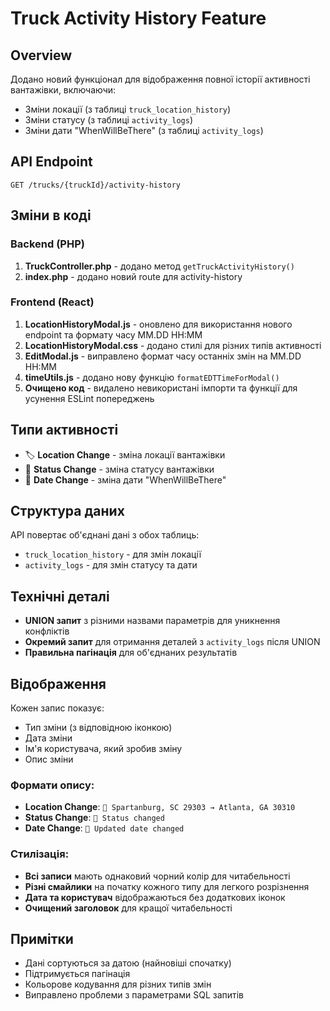# Truck Activity History Feature

## Overview
Додано новий функціонал для відображення повної історії активності вантажівки, включаючи:
- Зміни локації (з таблиці `truck_location_history`)
- Зміни статусу (з таблиці `activity_logs`)
- Зміни дати "WhenWillBeThere" (з таблиці `activity_logs`)

## API Endpoint
```
GET /trucks/{truckId}/activity-history
```

## Зміни в коді

### Backend (PHP)
1. **TruckController.php** - додано метод `getTruckActivityHistory()`
2. **index.php** - додано новий route для activity-history

### Frontend (React)
1. **LocationHistoryModal.js** - оновлено для використання нового endpoint та формату часу MM.DD HH:MM
2. **LocationHistoryModal.css** - додано стилі для різних типів активності
3. **EditModal.js** - виправлено формат часу останніх змін на MM.DD HH:MM
4. **timeUtils.js** - додано нову функцію `formatEDTTimeForModal()`
5. **Очищено код** - видалено невикористані імпорти та функції для усунення ESLint попереджень

## Типи активності
- 🏷️ **Location Change** - зміна локації вантажівки
- 🔄 **Status Change** - зміна статусу вантажівки  
- 📅 **Date Change** - зміна дати "WhenWillBeThere"

## Структура даних
API повертає об'єднані дані з обох таблиць:
- `truck_location_history` - для змін локації
- `activity_logs` - для змін статусу та дати

## Технічні деталі
- **UNION запит** з різними назвами параметрів для уникнення конфліктів
- **Окремий запит** для отримання деталей з `activity_logs` після UNION
- **Правильна пагінація** для об'єднаних результатів

## Відображення
Кожен запис показує:
- Тип зміни (з відповідною іконкою)
- Дата зміни
- Ім'я користувача, який зробив зміну
- Опис зміни

### Формати опису:
- **Location Change**: `📍 Spartanburg, SC 29303 → Atlanta, GA 30310`
- **Status Change**: `🔄 Status changed`
- **Date Change**: `📅 Updated date changed`

### Стилізація:
- **Всі записи** мають однаковий чорний колір для читабельності
- **Різні смайлики** на початку кожного типу для легкого розрізнення
- **Дата та користувач** відображаються без додаткових іконок
- **Очищений заголовок** для кращої читабельності

## Примітки
- Дані сортуються за датою (найновіші спочатку)
- Підтримується пагінація
- Кольорове кодування для різних типів змін
- Виправлено проблеми з параметрами SQL запитів
